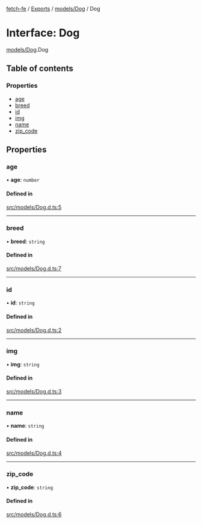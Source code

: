 [fetch-fe](../README.md) / [Exports](../modules.md) / [models/Dog](../modules/models_Dog.md) / Dog

# Interface: Dog

[models/Dog](../modules/models_Dog.md).Dog

## Table of contents

### Properties

- [age](models_Dog.Dog.md#age)
- [breed](models_Dog.Dog.md#breed)
- [id](models_Dog.Dog.md#id)
- [img](models_Dog.Dog.md#img)
- [name](models_Dog.Dog.md#name)
- [zip\_code](models_Dog.Dog.md#zip_code)

## Properties

### age

• **age**: `number`

#### Defined in

[src/models/Dog.d.ts:5](https://github.com/SimoneLazier/fetch-fe/blob/5933c5b/src/models/Dog.d.ts#L5)

___

### breed

• **breed**: `string`

#### Defined in

[src/models/Dog.d.ts:7](https://github.com/SimoneLazier/fetch-fe/blob/5933c5b/src/models/Dog.d.ts#L7)

___

### id

• **id**: `string`

#### Defined in

[src/models/Dog.d.ts:2](https://github.com/SimoneLazier/fetch-fe/blob/5933c5b/src/models/Dog.d.ts#L2)

___

### img

• **img**: `string`

#### Defined in

[src/models/Dog.d.ts:3](https://github.com/SimoneLazier/fetch-fe/blob/5933c5b/src/models/Dog.d.ts#L3)

___

### name

• **name**: `string`

#### Defined in

[src/models/Dog.d.ts:4](https://github.com/SimoneLazier/fetch-fe/blob/5933c5b/src/models/Dog.d.ts#L4)

___

### zip\_code

• **zip\_code**: `string`

#### Defined in

[src/models/Dog.d.ts:6](https://github.com/SimoneLazier/fetch-fe/blob/5933c5b/src/models/Dog.d.ts#L6)
